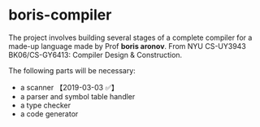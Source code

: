 # boris-compiler

The project involves building several stages of a complete compiler for a made-up language made by Prof **boris aronov**. 
From NYU CS-UY3943 BK06/CS-GY6413: Compiler Design & Construction.

The following parts will be necessary:
- a scanner 【2019-03-03 ✅】
- a parser and symbol table handler
- a type checker
- a code generator
